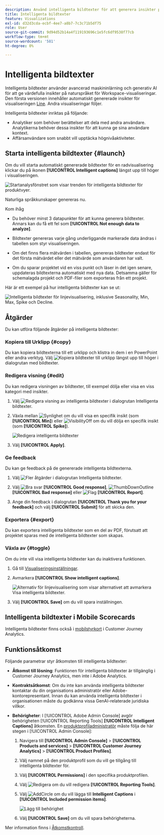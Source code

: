 ```yaml
---
description: Använd intelligenta bildtexter för att generera insikter på naturens språk för att snabbt identifiera trender inom visualiseringar.
title: Intelligenta bildtexter
feature: Visualizations
exl-id: d32d3cda-ecbf-4ee7-a8b7-7c3c71b5df75
role: User
source-git-commit: 9d94d52b14a4f119193696c1e5fc6df9538f77cb
workflow-type: tm+mt
source-wordcount: '581'
ht-degree: 0%

---
```


# Intelligenta bildtexter

Intelligenta bildtexter använder avancerad maskininlärning och generativ AI för att ge värdefulla insikter på naturspråket för Workspace-visualiseringar. Den första versionen innehåller automatiskt genererade insikter för visualiseringen [Line](line.md). Andra visualiseringar följer.

Intelligenta bildtexter inriktas på följande:

* Analytiker som behöver berättelser att dela med andra användare. Analytikerna behöver dessa insikter för att kunna ge sina användare kontext.
* Affärsanvändare som snabbt vill upptäcka högnivåaktiviteter.

## Starta intelligenta bildtexter {#launch}

Om du vill starta automatiskt genererade bildtexter för en radvisualisering klickar du på ikonen **[!UICONTROL Intelligent captions]** längst upp till höger i visualiseringen.

![Startanalysfönstret som visar trenden för intelligenta bildtexter för produktvyer. ](assets/intell-caps-1.png)

Naturliga språkkunskaper genereras nu.

Kom ihåg

* Du behöver minst 3 datapunkter för att kunna generera bildtexter. Annars kan du få ett fel som **[!UICONTROL Not enough data to analyze]**.

* Bildtexter genereras varje gång underliggande markerade data ändras i tabellen som styr visualiseringen.

* Om det finns flera mätvärden i tabellen, genereras bildtexter endast för det första mätvärdet eller det mätvärde som användaren har valt.

* Om du sparar projektet vid en viss punkt och läser in det igen senare, uppdateras bildtexterna automatiskt med nya data. Detsamma gäller för schemalagda projekt och PDF-filer som exporteras från ett projekt.

Här är ett exempel på hur intelligenta bildtexter kan se ut:

![Intelligenta bildtexter för linjevisualisering, inklusive Seasonality, Min, Max, Spike och Decline.](assets/captions.png)

## Åtgärder

Du kan utföra följande åtgärder på intelligenta bildtexter:

### Kopiera till Urklipp {#copy}

Du kan kopiera bildtexterna till ett urklipp och klistra in dem i en PowerPoint eller andra verktyg. Välj ![Kopiera bildtexter till urklipp](/help/assets/icons/Copy.svg) längst upp till höger i dialogrutan med bildtexter.

### Redigera visning {#edit}

Du kan redigera visningen av bildtexter, till exempel dölja eller visa en viss kategori med insikter.

1. Välj ![Redigera visning av intelligenta bildtexter](/help/assets/icons/EditInLight.svg) i dialogrutan Intelligenta bildtexter.

1. Växla mellan ![Synlighet](/help/assets/icons/Visibility.svg) om du vill visa en specifik insikt (som **[!UICONTROL Min]**) eller ![VisibilityOff](/help/assets/icons/VisibilityOff.svg) om du vill dölja en specifik insikt (som **[!UICONTROL Spike]**).

   ![Redigera intelligenta bildtexter](assets/edit-intelligent-captions.png)

1. Välj **[!UICONTROL Apply]**.


### Ge feedback

Du kan ge feedback på de genererade intelligenta bildtexterna.

1. Välj ![Fler åtgärder](/help/assets/icons/More.svg) i dialogrutan Intelligenta bildtexter.

1. Välj ![Bra svar](/help/assets/icons/ThumbUpOutline.svg) **[!UICONTROL Good response]**, ![ThumbDownOutline](/help/assets/icons/ThumbDownOutline.svg) **[!UICONTROL Bad response]** eller ![Flag](/help/assets/icons/Flag.svg) **[!UICONTROL Report]**.

1. Ange din feedback i dialogrutan **[!UICONTROL Thank you for your feedback]** och välj **[!UICONTROL Submit]** för att skicka den.

### Exportera {#export}

Du kan exportera intelligenta bildtexter som en del av PDF, förutsatt att projektet sparas med de intelligenta bildtexter som skapas.

### Växla av {#toggle}

Om du inte vill visa intelligenta bildtexter kan du inaktivera funktionen.

1. Gå till [Visualiseringsinställningar](/help/analysis-workspace/user-preferences.md#visualizations-preferences).
1. Avmarkera **[!UICONTROL Show intelligent captions]**.

   ![Alternativ för linjevisualisering som visar alternativet att avmarkera Visa intelligenta bildtexter.](assets/toggle-captions.png)

1. Välj **[!UICONTROL Save]** om du vill spara inställningen.


## Intelligenta bildtexter i Mobile Scorecards

Intelligenta bildtexter finns också i [mobilstyrkort](https://experienceleague.adobe.com/en/docs/analytics-platform/using/cja-dashboards/manage-scorecard#captions) i Customer Journey Analytics.

## Funktionsåtkomst

Följande parametrar styr åtkomsten till intelligenta bildtexter:

* **Åtkomst till lösning**: Funktionen för intelligenta bildtexter är tillgänglig i Customer Journey Analytics, men inte i Adobe Analytics.

* **Kontraktsåtkomst**: Om du inte kan använda intelligenta bildtexter kontaktar du din organisations administratör eller Adobe-kontorepresentant. Innan du kan använda intelligenta bildtexter i organisationen måste du godkänna vissa GenAI-relaterade juridiska villkor.

* **Behörigheter**: I [!UICONTROL Adobe Admin Console] avgör behörigheten [!UICONTROL Reporting Tools] **[!UICONTROL Intelligent Captions]** åtkomsten. En [produktprofiladministratör](https://helpx.adobe.com/enterprise/using/manage-product-profiles.html) måste följa de här stegen i [!UICONTROL Admin Console]:
   1. Navigera till **[!UICONTROL Admin Console]** > **[!UICONTROL Products and services]** > **[!UICONTROL Customer Journey Analytics]** > **[!UICONTROL Product Profiles]**.
   1. Välj namnet på den produktprofil som du vill ge tillgång till intelligenta bildtexter för.
   1. Välj **[!UICONTROL Permissions]** i den specifika produktprofilen.
   1. Välj ![Redigera](/help/assets/icons/Edit.svg) om du vill redigera **[!UICONTROL Reporting Tools]**.
   1. Välj ![AddCircle](/help/assets/icons/AddCircle.svg) om du vill lägga till **Intelligent Captions** i **[!UICONTROL Included permission items]**.

      ![Lägg till behörighet](./assets/intelligent-captions-permissions.png)

   1. Välj **[!UICONTROL Save]** om du vill spara behörigheterna.

Mer information finns i [Åtkomstkontroll](/help/technotes/access-control.md#access-control).
